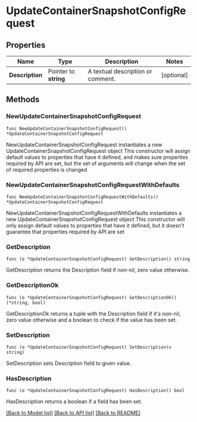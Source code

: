 # UpdateContainerSnapshotConfigRequest

## Properties

Name | Type | Description | Notes
------------ | ------------- | ------------- | -------------
**Description** | Pointer to **string** | A textual description or comment. | [optional] 

## Methods

### NewUpdateContainerSnapshotConfigRequest

`func NewUpdateContainerSnapshotConfigRequest() *UpdateContainerSnapshotConfigRequest`

NewUpdateContainerSnapshotConfigRequest instantiates a new UpdateContainerSnapshotConfigRequest object
This constructor will assign default values to properties that have it defined,
and makes sure properties required by API are set, but the set of arguments
will change when the set of required properties is changed

### NewUpdateContainerSnapshotConfigRequestWithDefaults

`func NewUpdateContainerSnapshotConfigRequestWithDefaults() *UpdateContainerSnapshotConfigRequest`

NewUpdateContainerSnapshotConfigRequestWithDefaults instantiates a new UpdateContainerSnapshotConfigRequest object
This constructor will only assign default values to properties that have it defined,
but it doesn't guarantee that properties required by API are set

### GetDescription

`func (o *UpdateContainerSnapshotConfigRequest) GetDescription() string`

GetDescription returns the Description field if non-nil, zero value otherwise.

### GetDescriptionOk

`func (o *UpdateContainerSnapshotConfigRequest) GetDescriptionOk() (*string, bool)`

GetDescriptionOk returns a tuple with the Description field if it's non-nil, zero value otherwise
and a boolean to check if the value has been set.

### SetDescription

`func (o *UpdateContainerSnapshotConfigRequest) SetDescription(v string)`

SetDescription sets Description field to given value.

### HasDescription

`func (o *UpdateContainerSnapshotConfigRequest) HasDescription() bool`

HasDescription returns a boolean if a field has been set.


[[Back to Model list]](../README.md#documentation-for-models) [[Back to API list]](../README.md#documentation-for-api-endpoints) [[Back to README]](../README.md)


